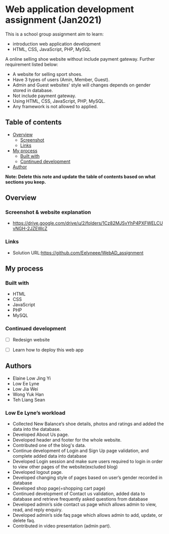# Web application development assignment (Jan2021)

This is a school group assignment aim to learn:

- introduction web application development 
- HTML, CSS, JavaScript, PHP, MySQL

A online selling shoe website without include payment gateway. Further requirement listed below:

- A website for selling sport shoes.
- Have 3 types of users (Amin, Member, Guest).
- Admin and Guest websites' style will changes depends on gender
  stored in database.
- Not include payment gateway.
- Using HTML, CSS, JavaScript, PHP, MySQL.
- Any framework is not allowed to applied.

## Table of contents

- [Overview](#overview)
  - [Screenshot](#screenshot)
  - [Links](#links)
- [My process](#my-process)
  - [Built with](#built-with)
  - [Continued development](#continued-development)
- [Author](#author)

**Note: Delete this note and update the table of contents based on what sections you keep.**

## Overview

### Screenshot & website explanation

- https://drive.google.com/drive/u/2/folders/1Cz82MJSvYhP4PXFWELCUvNGH-2JZEWcZ


### Links

- Solution URL:https://github.com/Eelyneee/WebAD_assignment

## My process

### Built with

- HTML
- CSS
- JavaScript
- PHP
- MySQL



### Continued development

- [ ] Redesign website
- [ ] Learn how to deploy this web app



## Authors

- Elaine Low Jing Yi
- Low Ee Lyne
- Low Jia Wei
- Wong Yuk Han
- Teh Liang Sean

### Low Ee Lyne’s workload

- Collected New Balance‘s shoe details, photos and ratings and added the data into the database.
- Developed About Us page.
- Developed header and footer for the whole website.
- Contributed one of the blog's data.
- Continue development of Login and Sign Up page validation, and complete added data into database
- Developed Login session and make sure users required to login in order to view other pages of the website(excluded blog)
- Developed logout page.
- Developed changing style of pages based on user’s gender recorded in database
- Developed shop page(=shopping cart page)
- Continued development of Contact us validation, added data to database and retrieve frequently asked questions from database
- Developed admin’s side contact us page which allows admin to view, read, and reply enquiry.
- Developed admin’s side faq page which allows admin to add, update, or delete faq.
- Contributed in video presentation (admin part).
